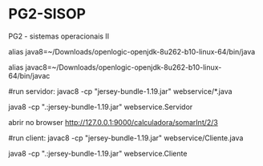 # PG2-SISOP
PG2 - sistemas operacionais II

alias java8=~/Downloads/openlogic-openjdk-8u262-b10-linux-64/bin/java

alias javac8=~/Downloads/openlogic-openjdk-8u262-b10-linux-64/bin/javac

#run servidor: 
javac8 -cp "jersey-bundle-1.19.jar" webservice/*.java

java8 -cp ".:jersey-bundle-1.19.jar" webservice.Servidor

abrir no browser http://127.0.0.1:9000/calculadora/somarInt/2/3


#run client:
javac8 -cp "jersey-bundle-1.19.jar" webservice/Cliente.java

java8 -cp ".:jersey-bundle-1.19.jar" webservice.Cliente
